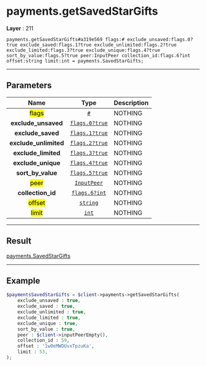 # payments.getSavedStarGifts

**Layer** : 211

```tl
payments.getSavedStarGifts#a319e569 flags:# exclude_unsaved:flags.0?true exclude_saved:flags.1?true exclude_unlimited:flags.2?true exclude_limited:flags.3?true exclude_unique:flags.4?true sort_by_value:flags.5?true peer:InputPeer collection_id:flags.6?int offset:string limit:int = payments.SavedStarGifts;
```

---

## Parameters

| Name | Type | Description |
| :---: | :---: | :--- |
| <mark>flags</mark> | [`#`](type/#) | NOTHING |
| **exclude_unsaved** | [`flags.0?true`](type/true) | NOTHING |
| **exclude_saved** | [`flags.1?true`](type/true) | NOTHING |
| **exclude_unlimited** | [`flags.2?true`](type/true) | NOTHING |
| **exclude_limited** | [`flags.3?true`](type/true) | NOTHING |
| **exclude_unique** | [`flags.4?true`](type/true) | NOTHING |
| **sort_by_value** | [`flags.5?true`](type/true) | NOTHING |
| <mark>peer</mark> | [`InputPeer`](type/InputPeer) | NOTHING |
| **collection_id** | [`flags.6?int`](type/int) | NOTHING |
| <mark>offset</mark> | [`string`](type/string) | NOTHING |
| <mark>limit</mark> | [`int`](type/int) | NOTHING |

---

## Result

[payments.SavedStarGifts](type/payments.SavedStarGifts)

---

## Example

```php
$paymentsSavedStarGifts = $client->payments->getSavedStarGifts(
	exclude_unsaved : true,
	exclude_saved : true,
	exclude_unlimited : true,
	exclude_limited : true,
	exclude_unique : true,
	sort_by_value : true,
	peer : $client->inputPeerEmpty(),
	collection_id : 59,
	offset : '1w0eMWDUvxTpzuKa',
	limit : 53,
);
```